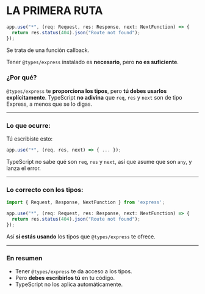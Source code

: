 


# LA PRIMERA RUTA

```js
app.use("*", (req: Request, res: Response, next: NextFunction) => {
  return res.status(404).json("Route not found");
});
```

Se trata de una función callback.

Tener `@types/express` instalado es **necesario**, pero **no es suficiente**.

### ¿Por qué?

`@types/express` te **proporciona los tipos**, pero **tú debes usarlos explícitamente**. TypeScript **no adivina** que `req`, `res` y `next` son de tipo Express, a menos que se lo digas.

---

### Lo que ocurre:

Tú escribiste esto:

```ts
app.use("*", (req, res, next) => { ... });
```

TypeScript no sabe qué son `req`, `res` y `next`, así que asume que son `any`, y lanza el error.

---

### Lo correcto con los tipos:

```ts
import { Request, Response, NextFunction } from 'express';

app.use("*", (req: Request, res: Response, next: NextFunction) => {
  return res.status(404).json("Route not found");
});
```

Así **sí estás usando** los tipos que `@types/express` te ofrece.

---

### En resumen

* Tener `@types/express` te da acceso a los tipos.
* Pero **debes escribirlos tú** en tu código.
* TypeScript no los aplica automáticamente.
